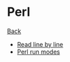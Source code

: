 # Perl

[Back](../languages.md)

- [Read line by line](./read-line-by-line.md)
- [Perl run modes](./perlrun-modes.md)

